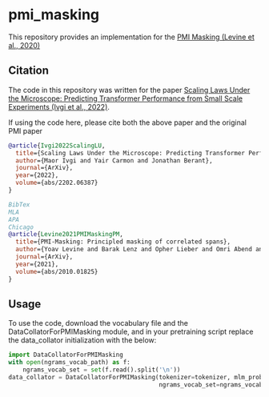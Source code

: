 # pmi_masking
This repository provides an implementation for the [PMI Masking (Levine et al., 2020)](https://arxiv.org/abs/2010.01825)

## Citation
The code in this repository was written for the paper 
[Scaling Laws Under the Microscope: Predicting Transformer Performance from Small Scale Experiments (Ivgi et al., 2022)](https://arxiv.org/abs/2202.06387).

If using the code here, please cite both the above paper and the original PMI paper

```bibtex
@article{Ivgi2022ScalingLU,
  title={Scaling Laws Under the Microscope: Predicting Transformer Performance from Small Scale Experiments},
  author={Maor Ivgi and Yair Carmon and Jonathan Berant},
  journal={ArXiv},
  year={2022},
  volume={abs/2202.06387}
}
```

```bibtex
BibTex
MLA
APA
Chicago
@article{Levine2021PMIMaskingPM,
  title={PMI-Masking: Principled masking of correlated spans},
  author={Yoav Levine and Barak Lenz and Opher Lieber and Omri Abend and Kevin Leyton-Brown and Moshe Tennenholtz and Yoav Shoham},
  journal={ArXiv},
  year={2021},
  volume={abs/2010.01825}
}
```

## Usage
To use the code, download the vocabulary file and the DataCollatorForPMIMasking module, and in your pretraining script replace the data_collator initialization with the below:

```python
import DataCollatorForPMIMasking
with open(ngrams_vocab_path) as f:
    ngrams_vocab_set = set(f.read().split('\n'))
data_collator = DataCollatorForPMIMasking(tokenizer=tokenizer, mlm_probability=data_args.mlm_probability,
                                          ngrams_vocab_set=ngrams_vocab_set)
```